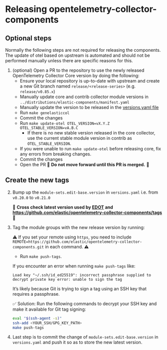 # Releasing opentelemetry-collector-components

## Optional steps

Normally the following steps are not required for releasing the components. The update of otel based on upstream
is automated and should not be performed manually unless there are specific reasons for this.

1. (optional) Open a PR to the repository to use the newly released OpenTelemetry Collector Core version by doing the following:
   - Ensure your local repository is up-to-date with upstream and create a new Git branch named `release/<release-series>` (e.g. `release/v0.85.x`)
   - Manually update core and contrib collector module versions in
     `../distributions/elastic-components/manifest.yaml`
   - Manually update the version to be released in the [versions.yaml file](../versions.yaml)
   - Run `make genelasticcol`
   - Commit the changes
   - Run `make update-otel OTEL_VERSION=vX.Y.Z OTEL_STABLE_VERSION=vA.B.C`
     - If there is no new stable version released in the core collector, use the current stable module version in contrib as `OTEL_STABLE_VERSION`.
   - If you were unable to run `make update-otel` before releasing core, fix any errors from breaking changes.
   - Commit the changes
   - Open the PR
     🛑 **Do not move forward until this PR is merged.** 🛑

## Create the new tags

2. Bump up the `module-sets.edit-base.version` in `versions.yaml` i.e. from `v0.20.0` to `v0.21.0`

    🛑 **Cross check latest version used by [EDOT](https://github.com/elastic/elastic-agent/blob/main/internal/pkg/otel/README.md?plain=1#L30) and https://github.com/elastic/opentelemetry-collector-components/tags** 🛑

3. Tag the module groups with the new release version by running:

   ⚠️ If you set your remote using `https`, you need to
      include `REMOTE=https://github.com/elastic/opentelemetry-collector-components.git` in each command. ⚠️

   - Run `make push-tags`.

   If you encounter an error when running `make push-tags` like:

   ```
   Load key "~/.ssh/id_ed25519": incorrect passphrase supplied to decrypt private key error: unable to sign the tag
   ```

   It’s likely because Git is trying to sign a tag using an SSH key that requires a passphrase.

   ✅ Solution: Run the following commands to decrypt your SSH key and make it available for Git tag signing:

   ```bash
   eval "$(ssh-agent -s)"
   ssh-add <YOUR_SSH/GPG_KEY_PATH>
   make push-tags
   ```

4. Last step is to commit the change of `module-sets.edit-base.version` in `versions.yaml` and push it so as to store
   the new latest version.

